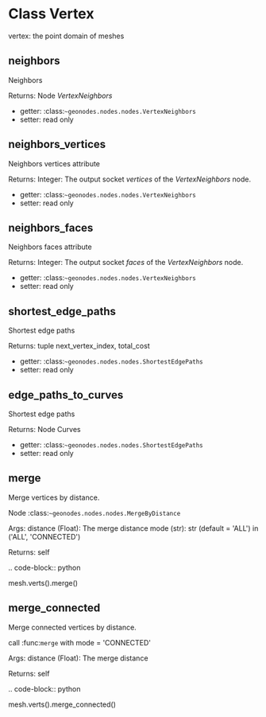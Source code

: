 
# Class Vertex

vertex: the point domain of meshes


## neighbors

Neighbors

Returns:
  Node *VertexNeighbors*
  
- getter: :class:`~geonodes.nodes.nodes.VertexNeighbors`
- setter: read only
  
  
  

## neighbors_vertices

Neighbors vertices attribute

Returns:
  Integer: The output socket *vertices* of the *VertexNeighbors* node.
  
- getter: :class:`~geonodes.nodes.nodes.VertexNeighbors`
- setter: read only
  
  
  

## neighbors_faces

Neighbors faces attribute

Returns:
  Integer: The output socket *faces* of the *VertexNeighbors* node.
  
- getter: :class:`~geonodes.nodes.nodes.VertexNeighbors`
- setter: read only
  
  
  

## shortest_edge_paths

Shortest edge paths

Returns:
  tuple next_vertex_index, total_cost
  
- getter: :class:`~geonodes.nodes.nodes.ShortestEdgePaths`
- setter: read only
  
  
  

## edge_paths_to_curves

Shortest edge paths

Returns:
  Node Curves
  
- getter: :class:`~geonodes.nodes.nodes.ShortestEdgePaths`
- setter: read only
  
  
  

## merge

Merge vertices by distance.

Node :class:`~geonodes.nodes.nodes.MergeByDistance`

Args:
  distance (Float): The merge distance
  mode (str): str (default = 'ALL') in ('ALL', 'CONNECTED')        
  
Returns:
  self
  
.. code-block:: python

  mesh.verts().merge()
  
  

## merge_connected

Merge connected vertices by distance.

call :func:`merge` with mode = 'CONNECTED'

Args:
  distance (Float): The merge distance
  
Returns:
  self
  
.. code-block:: python

  mesh.verts().merge_connected()
  
  
